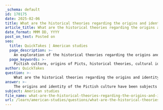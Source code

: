 ```yaml
---
_schema: default
id: 170175
date: 2025-02-06
title: What are the historical theories regarding the origins and identity of the Pictish culture?
article_title: What are the historical theories regarding the origins and identity of the Pictish culture?
date_format: MMM DD, YYYY
post_on_text: Posted on
seo:
  title: QuickTakes | American studies
  page_description: >-
    An exploration of the historical theories regarding the origins and identity of the Pictish culture, including discussions on their emergence from Caledonian tribes, cultural continuity, linguistic evidence, archaeological findings, and medieval narratives.
  page_keywords: >-
    Pictish culture, origins of Picts, historical theories, cultural identity, Caledonians, Celtic language, non-Indo-European language, archaeological evidence, Pictish symbols, medieval references, cultural continuity, identity formation, ancient Britain
author: QuickTakes
question: >-
    What are the historical theories regarding the origins and identity of the Pictish culture?
answer: >-
    The origins and identity of the Pictish culture have been subjects of considerable scholarly debate, influenced by various historical, archaeological, and linguistic perspectives. Here are the key theories regarding the Pictish culture:\n\n### Emergence of the Picts\nThe Picts are believed to have emerged as a distinct group in the third century AD, transitioning from earlier tribes known as the Caledonians. Roman sources are among the first to mention the Picts, indicating their presence in what is now Scotland. This transition raises questions about cultural continuity and identity, particularly whether the Pictish identity was adopted from the Caledonians or developed independently.\n\n### Cultural Continuity and Identity\nThere is an ongoing debate about the nature of Pictish identity. Some scholars argue that the Picts inherited cultural traits from the Caledonians, while others suggest that they adopted a new identity in response to external influences, particularly from the Romans. This discussion is further complicated by the limited historical records available, which often reflect the perspectives of Roman authors.\n\n### Linguistic Evidence\nThe Pictish language is a critical element in understanding Pictish identity. Although poorly documented, theories regarding its classification suggest two main possibilities:\n1. **Celtic Language**: Some researchers propose that Pictish was a Celtic language, potentially related to the Brythonic or Goidelic branches.\n2. **Non-Indo-European Language**: Others argue that it may have been a distinct non-Indo-European language, indicating a unique linguistic heritage separate from surrounding Celtic tribes.\n\nThe limited written records, primarily consisting of inscriptions and place names, hinder definitive conclusions about the language's structure and vocabulary. However, the presence of linguistic elements from neighboring cultures, including Latin, suggests a history of trade, conflict, and cultural exchange.\n\n### Archaeological Evidence\nArchaeological findings, such as Iron Age settlements and Pictish art, provide insights into the lifestyle and culture of the Picts. The presence of Pictish symbols and artifacts indicates a complex society that developed its unique cultural identity while resisting Roman influence. Pictish carvings and symbol stones reflect a distinctive artistic tradition that likely evolved from earlier cultural expressions.\n\n### Medieval References and Cultural Memory\nMedieval sources, such as the writings of Bede, offer origin legends for the Picts and often draw parallels with earlier classical descriptions of barbarian tribes. These narratives contribute to our understanding of how the Picts viewed themselves and their heritage, as well as how they were perceived by others.\n\n### Conclusion\nIn summary, the historical theories regarding the origins and identity of the Pictish culture highlight a complex interplay of cultural memory, identity formation, and external influences. The Picts represent a unique cultural group in ancient Britain, characterized by their distinct language, art, and societal structures, which continue to intrigue historians and archaeologists today.
subject: American studies
file_name: what-are-the-historical-theories-regarding-the-origins-and-identity-of-the-pictish-culture.md
url: /learn/american-studies/questions/what-are-the-historical-theories-regarding-the-origins-and-identity-of-the-pictish-culture
---
```


&nbsp;